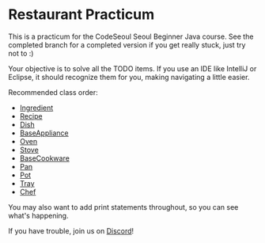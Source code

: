 # Restaurant Practicum

This is a practicum for the CodeSeoul Seoul Beginner Java course. See the completed branch for a completed version if you get really stuck, just try not to :)

Your objective is to solve all the TODO items. If you use an IDE like IntelliJ or Eclipse, it should recognize them for you, making navigating a little easier.

Recommended class order:
* [Ingredient](./src/main/java/org/l2csl/beginnerjava/restaurant/Ingredient.java)
* [Recipe](./src/main/java/org/l2csl/beginnerjava/restaurant/Recipe.java)
* [Dish](./src/main/java/org/l2csl/beginnerjava/restaurant/Dish.java)
* [BaseAppliance](./src/main/java/org/l2csl/beginnerjava/restaurant/appliance/BaseAppliance.java)
* [Oven](./src/main/java/org/l2csl/beginnerjava/restaurant/appliance/Oven.java)
* [Stove](./src/main/java/org/l2csl/beginnerjava/restaurant/appliance/Stove.java)
* [BaseCookware](./src/main/java/org/l2csl/beginnerjava/restaurant/cookware/BaseCookware.java)
* [Pan](./src/main/java/org/l2csl/beginnerjava/restaurant/cookware/Pan.java)
* [Pot](./src/main/java/org/l2csl/beginnerjava/restaurant/cookware/Pot.java)
* [Tray](./src/main/java/org/l2csl/beginnerjava/restaurant/cookware/Tray.java)
* [Chef](./src/main/java/org/l2csl/beginnerjava/restaurant/Chef.java)

You may also want to add print statements throughout, so you can see what's happening.

If you have trouble, join us on [Discord](https://discord.gg/HFknCs8)!